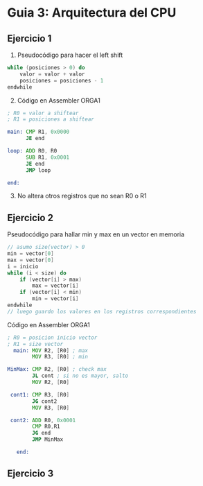# Guia 3: Arquitectura del CPU

## Ejercicio 1
1. Pseudocódigo para hacer el left shift
```cpp
while (posiciones > 0) do
    valor = valor + valor
    posiciones = posiciones - 1
endwhile
```

2. Código en Assembler ORGA1

```asm
; R0 = valor a shiftear
; R1 = posiciones a shiftear

main: CMP R1, 0x0000
      JE end

loop: ADD R0, R0
      SUB R1, 0x0001
      JE end
      JMP loop

end:
```

3. No altera otros registros que no sean R0 o R1

## Ejercicio 2
Pseudocódigo para hallar min y max en un vector en memoria
```cpp
// asumo size(vector) > 0
min = vector[0]
max = vector[0]
i = inicio
while (i < size) do
    if (vector[i] > max)
        max = vector[i]
    if (vector[i] < min)
        min = vector[i]
endwhile
// luego guardo los valores en los registros correspondientes
```

Código en Assembler ORGA1

```asm
; R0 = posicion inicio vector
; R1 = size vector
  main: MOV R2, [R0] ; max
        MOV R3, [R0] ; min

MinMax: CMP R2, [R0] ; check max
        JL cont ; si no es mayor, salto
        MOV R2, [R0]

 cont1: CMP R3, [R0]
        JG cont2
        MOV R3, [R0]

 cont2: ADD R0, 0x0001
        CMP R0,R1
        JG end
        JMP MinMax

   end: 
```

## Ejercicio 3

